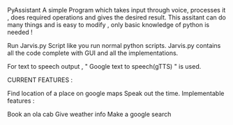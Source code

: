 PyAssistant
A simple Program which takes input through voice, processes it , does required operations and gives the desired result. 
This assitant can do many things and is easy to modify , only basic knowledge of python is needed !

Run Jarvis.py Script like you run normal python scripts. Jarvis.py contains all the code complete with GUI and all the implementations.

For text to speech output , " Google text to speech(gTTS) " is used.

CURRENT FEATURES :

Find location of a place on google maps
Speak out the time.
Implementable features :

Book an ola cab
Give weather info
Make a google search
